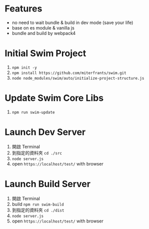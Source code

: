 # Features
- no need to wait bundle & build in dev mode (save your life)
- base on es module & vanilla js
- bundle and build by webpack4 

# Initial Swim Project
1. `npm init -y`
2. `npm install https://github.com/miterfrants/swim.git`
3. `node node_modules/swim/auto/initialize-project-structure.js`

# Update Swim Core Libs
1. `npm run swim-update`

# Launch Dev Server
1. 開啟 Terminal 
2. 到指定的資料夾 `cd ./src`
3. `node server.js`
4. open `https://localhost/test/` with browser

# Launch Build Server
1. 開啟 Terminal 
2. build `npm run swim-build`
3. 到指定的資料夾 `cd ./dist`
4. `node server.js`
5. open `https://localhost/test/` with browser
